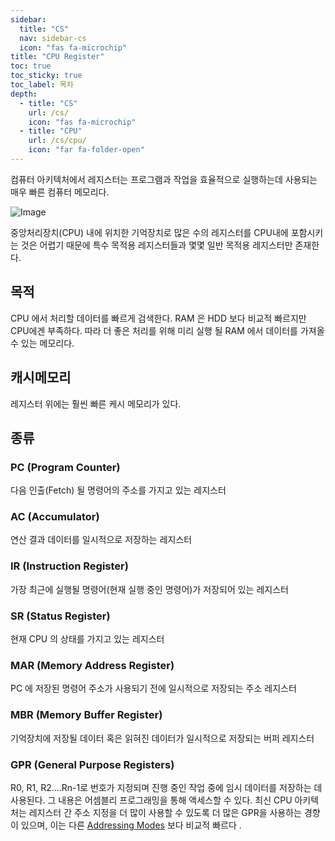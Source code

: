 ```yaml
---
sidebar:
  title: "CS"
  nav: sidebar-cs
  icon: "fas fa-microchip"
title: "CPU Register"
toc: true
toc_sticky: true
toc_label: 목차
depth: 
  - title: "CS"
    url: /cs/
    icon: "fas fa-microchip"
  - title: "CPU"
    url: /cs/cpu/
    icon: "far fa-folder-open"
---
```


컴퓨터 아키텍처에서 레지스터는 프로그램과 작업을 효율적으로 실행하는데 사용되는 매우 빠른 컴퓨터 메모리다.  


![Image](https://drive.google.com/uc?export=view&id=1Rb4b1yy9lhP_CH9fSAE23sjlpzOOVhDn)

중앙처리장치(CPU) 내에 위치한 기억장치로 많은 수의 레지스터를 CPU내에 포함시키는 것은 어렵기 때문에 특수 목적용 레지스터들과 몇몇 일반 목적용 레지스터만 존재한다.

## 목적
CPU 에서 처리할 데이터를 빠르게 검색한다. RAM 은 HDD 보다 비교적 빠르지만 CPU에겐 부족하다.
따라 더 좋은 처리를 위해 미리 실행 될 RAM 에서 데이터를 가져올 수 있는 메모리다.

## 캐시메모리
레지스터 위에는 훨씬 빠른 케시 메모리가 있다.

## 종류
### PC (Program Counter)
다음 인출(Fetch) 될 명령어의 주소를 가지고 있는 레지스터

 

### AC (Accumulator)
연산 결과 데이터를 일시적으로 저장하는 레지스터

 

### IR (Instruction Register)
가장 최근에 실행될 명령어(현재 실행 중인 명령어)가 저장되어 있는 레지스터

 

### SR (Status Register)
현재 CPU 의 상태를 가지고 있는 레지스터

 

### MAR (Memory Address Register) 
PC 에 저장된 명령어 주소가 사용되기 전에 일시적으로 저장되는 주소 레지스터

 

### MBR (Memory Buffer Register) 
기억장치에 저장될 데이터 혹은 읽혀진 데이터가 일시적으로 저장되는 버퍼 레지스터

### GPR (General Purpose Registers)
R0, R1, R2….Rn-1로 번호가 지정되며 진행 중인 작업 중에 임시 데이터를 저장하는 데 사용된다. 그 내용은 어셈블리 프로그래밍을 통해 액세스할 수 있다. 최신 CPU 아키텍처는 레지스터 간 주소 지정을 더 많이 사용할 수 있도록 더 많은 GPR을 사용하는 경향이 있으며, 이는 다른 [Addressing Modes](https://www.geeksforgeeks.org/addressing-modes/) 보다 비교적 빠르다 .
